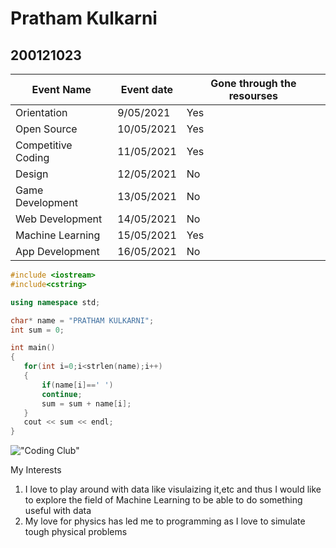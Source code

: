 # Pratham Kulkarni 
## 200121023 
|Event Name| Event date| Gone through the resourses|
|----------|-----------|---------------------------|
|Orientation|9/05/2021|Yes|
|Open Source|10/05/2021|Yes|
|Competitive Coding|11/05/2021|Yes|
|Design|12/05/2021|No|
|Game Development|13/05/2021|No|
|Web Development|14/05/2021|No|
|Machine Learning|15/05/2021|Yes|
|App Development|16/05/2021|No|
```cpp  
#include <iostream>
#include<cstring>

using namespace std;

char* name = "PRATHAM KULKARNI";
int sum = 0;

int main()
{
   for(int i=0;i<strlen(name);i++)
   {
       if(name[i]==' ')
       continue;
       sum = sum + name[i];
   }
   cout << sum << endl;
}
```
!["Coding Club"](https://github.com/codingiitg/open_source_submission/blob/main/coding-club%20logo.png)

My Interests
1. I love to play around with data like visulaizing it,etc and thus I would like to explore the field of Machine Learning
to be able to do something useful with data
2. My love for physics has led me to programming as I love to simulate tough physical problems
